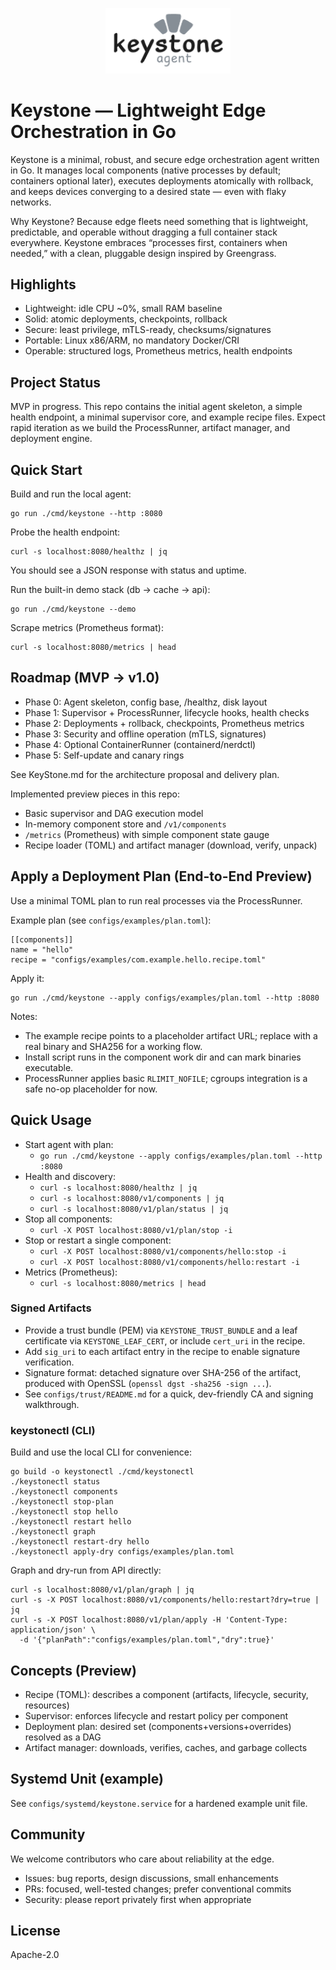 <p align="center">
  <img src="keystone_logo.png" alt="Keystone Logo" width="200"/>
</p>

# Keystone — Lightweight Edge Orchestration in Go

Keystone is a minimal, robust, and secure edge orchestration agent written in Go. It manages local components (native processes by default; containers optional later), executes deployments atomically with rollback, and keeps devices converging to a desired state — even with flaky networks.

Why Keystone? Because edge fleets need something that is lightweight, predictable, and operable without dragging a full container stack everywhere. Keystone embraces “processes first, containers when needed,” with a clean, pluggable design inspired by Greengrass.

## Highlights

- Lightweight: idle CPU ~0%, small RAM baseline
- Solid: atomic deployments, checkpoints, rollback
- Secure: least privilege, mTLS-ready, checksums/signatures
- Portable: Linux x86/ARM, no mandatory Docker/CRI
- Operable: structured logs, Prometheus metrics, health endpoints

## Project Status

MVP in progress. This repo contains the initial agent skeleton, a simple health endpoint, a minimal supervisor core, and example recipe files. Expect rapid iteration as we build the ProcessRunner, artifact manager, and deployment engine.

## Quick Start

Build and run the local agent:

```
go run ./cmd/keystone --http :8080
```

Probe the health endpoint:

```
curl -s localhost:8080/healthz | jq
```

You should see a JSON response with status and uptime.

Run the built-in demo stack (db -> cache -> api):

```
go run ./cmd/keystone --demo
```

Scrape metrics (Prometheus format):

```
curl -s localhost:8080/metrics | head
```

## Roadmap (MVP → v1.0)

- Phase 0: Agent skeleton, config base, /healthz, disk layout
- Phase 1: Supervisor + ProcessRunner, lifecycle hooks, health checks
- Phase 2: Deployments + rollback, checkpoints, Prometheus metrics
- Phase 3: Security and offline operation (mTLS, signatures)
- Phase 4: Optional ContainerRunner (containerd/nerdctl)
- Phase 5: Self-update and canary rings

See KeyStone.md for the architecture proposal and delivery plan.

Implemented preview pieces in this repo:
- Basic supervisor and DAG execution model
- In-memory component store and `/v1/components`
- `/metrics` (Prometheus) with simple component state gauge
- Recipe loader (TOML) and artifact manager (download, verify, unpack)

## Apply a Deployment Plan (End-to-End Preview)

Use a minimal TOML plan to run real processes via the ProcessRunner.

Example plan (see `configs/examples/plan.toml`):

```
[[components]]
name = "hello"
recipe = "configs/examples/com.example.hello.recipe.toml"
```

Apply it:

```
go run ./cmd/keystone --apply configs/examples/plan.toml --http :8080
```

Notes:
- The example recipe points to a placeholder artifact URL; replace with a real binary and SHA256 for a working flow.
- Install script runs in the component work dir and can mark binaries executable.
- ProcessRunner applies basic `RLIMIT_NOFILE`; cgroups integration is a safe no-op placeholder for now.

## Quick Usage

- Start agent with plan:
  - `go run ./cmd/keystone --apply configs/examples/plan.toml --http :8080`
- Health and discovery:
  - `curl -s localhost:8080/healthz | jq`
  - `curl -s localhost:8080/v1/components | jq`
  - `curl -s localhost:8080/v1/plan/status | jq`
- Stop all components:
  - `curl -X POST localhost:8080/v1/plan/stop -i`
- Stop or restart a single component:
  - `curl -X POST localhost:8080/v1/components/hello:stop -i`
  - `curl -X POST localhost:8080/v1/components/hello:restart -i`
- Metrics (Prometheus):
  - `curl -s localhost:8080/metrics | head`

### Signed Artifacts

- Provide a trust bundle (PEM) via `KEYSTONE_TRUST_BUNDLE` and a leaf certificate via `KEYSTONE_LEAF_CERT`, or include `cert_uri` in the recipe.
- Add `sig_uri` to each artifact entry in the recipe to enable signature verification.
- Signature format: detached signature over SHA-256 of the artifact, produced with OpenSSL (`openssl dgst -sha256 -sign ...`).
- See `configs/trust/README.md` for a quick, dev-friendly CA and signing walkthrough.

### keystonectl (CLI)

Build and use the local CLI for convenience:

```
go build -o keystonectl ./cmd/keystonectl
./keystonectl status
./keystonectl components
./keystonectl stop-plan
./keystonectl stop hello
./keystonectl restart hello
./keystonectl graph
./keystonectl restart-dry hello
./keystonectl apply-dry configs/examples/plan.toml
```

Graph and dry-run from API directly:

```
curl -s localhost:8080/v1/plan/graph | jq
curl -s -X POST localhost:8080/v1/components/hello:restart?dry=true | jq
curl -s -X POST localhost:8080/v1/plan/apply -H 'Content-Type: application/json' \
  -d '{"planPath":"configs/examples/plan.toml","dry":true}'
```

## Concepts (Preview)

- Recipe (TOML): describes a component (artifacts, lifecycle, security, resources)
- Supervisor: enforces lifecycle and restart policy per component
- Deployment plan: desired set (components+versions+overrides) resolved as a DAG
- Artifact manager: downloads, verifies, caches, and garbage collects

## Systemd Unit (example)

See `configs/systemd/keystone.service` for a hardened example unit file.

## Community

We welcome contributors who care about reliability at the edge.

- Issues: bug reports, design discussions, small enhancements
- PRs: focused, well-tested changes; prefer conventional commits
- Security: please report privately first when appropriate

## License

Apache-2.0
